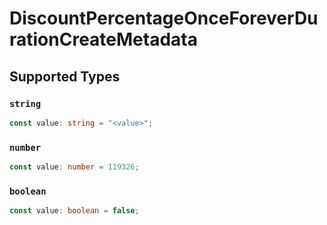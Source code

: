 # DiscountPercentageOnceForeverDurationCreateMetadata


## Supported Types

### `string`

```typescript
const value: string = "<value>";
```

### `number`

```typescript
const value: number = 119326;
```

### `boolean`

```typescript
const value: boolean = false;
```

